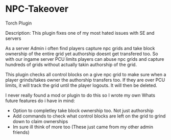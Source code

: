 # NPC-Takeover
Torch Plugin


Description:
This plugin fixes one of my most hated issues with SE and servers

As a server Admin i often find players capture npc grids and take block ownership of the entire grid yet authorship doesnt get transfered too.
So with our ingame server PCU limits players can abuse npc grids and capture hundreds of grids without actually takin authorship of the grid.
 
This plugin checks all control blocks on a give npc grid to make sure when a player grinds/takes owner the authorship transfers too. 
If they are over PCU limits, it will track the grid until the player logouts. It will then be deleted.
 
I never really found a mod or plugin to do this so I wrote my own
Whats future features do i have in mind:
 - Option to completley take block ownership too. Not just authorship
 - Add commands to check what control blocks are left on the grid to grind down to claim ownerships
 - Im sure ill think of more too (These just came from my other admin friends)

